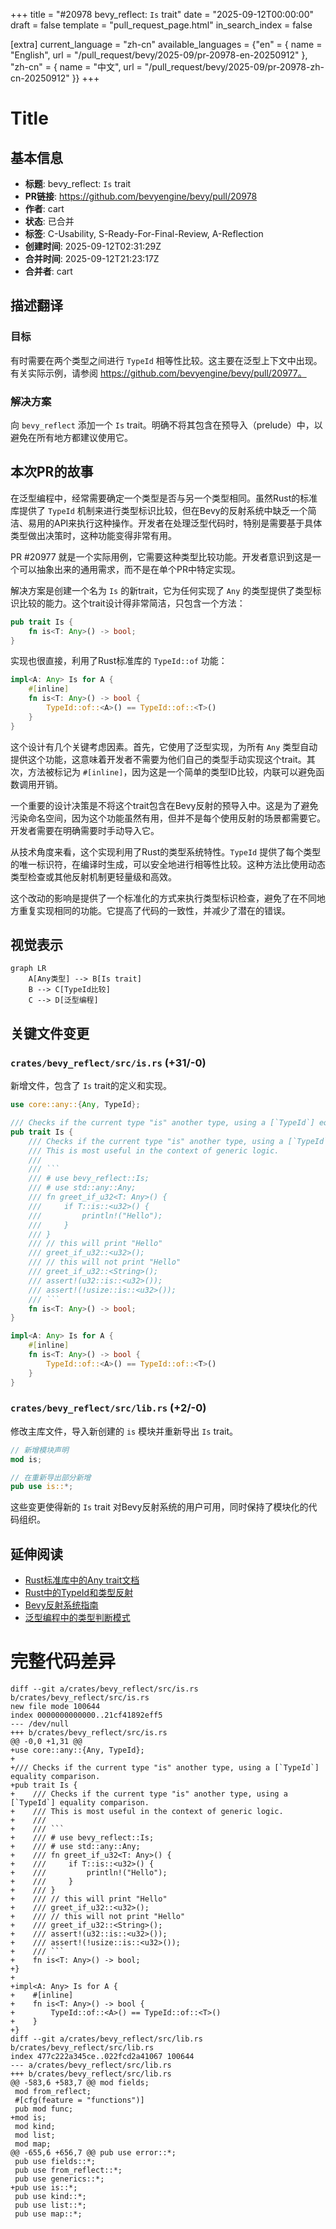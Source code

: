 +++
title = "#20978 bevy_reflect: `Is` trait"
date = "2025-09-12T00:00:00"
draft = false
template = "pull_request_page.html"
in_search_index = false

[extra]
current_language = "zh-cn"
available_languages = {"en" = { name = "English", url = "/pull_request/bevy/2025-09/pr-20978-en-20250912" }, "zh-cn" = { name = "中文", url = "/pull_request/bevy/2025-09/pr-20978-zh-cn-20250912" }}
+++

# Title

## 基本信息
- **标题**: bevy_reflect: `Is` trait
- **PR链接**: https://github.com/bevyengine/bevy/pull/20978
- **作者**: cart
- **状态**: 已合并
- **标签**: C-Usability, S-Ready-For-Final-Review, A-Reflection
- **创建时间**: 2025-09-12T02:31:29Z
- **合并时间**: 2025-09-12T21:23:17Z
- **合并者**: cart

## 描述翻译
### 目标

有时需要在两个类型之间进行 `TypeId` 相等性比较。这主要在泛型上下文中出现。有关实际示例，请参阅 https://github.com/bevyengine/bevy/pull/20977。

### 解决方案

向 `bevy_reflect` 添加一个 `Is` trait。明确不将其包含在预导入（prelude）中，以避免在所有地方都建议使用它。

## 本次PR的故事

在泛型编程中，经常需要确定一个类型是否与另一个类型相同。虽然Rust的标准库提供了 `TypeId` 机制来进行类型标识比较，但在Bevy的反射系统中缺乏一个简洁、易用的API来执行这种操作。开发者在处理泛型代码时，特别是需要基于具体类型做出决策时，这种功能变得非常有用。

PR #20977 就是一个实际用例，它需要这种类型比较功能。开发者意识到这是一个可以抽象出来的通用需求，而不是在单个PR中特定实现。

解决方案是创建一个名为 `Is` 的新trait，它为任何实现了 `Any` 的类型提供了类型标识比较的能力。这个trait设计得非常简洁，只包含一个方法：

```rust
pub trait Is {
    fn is<T: Any>() -> bool;
}
```

实现也很直接，利用了Rust标准库的 `TypeId::of` 功能：

```rust
impl<A: Any> Is for A {
    #[inline]
    fn is<T: Any>() -> bool {
        TypeId::of::<A>() == TypeId::of::<T>()
    }
}
```

这个设计有几个关键考虑因素。首先，它使用了泛型实现，为所有 `Any` 类型自动提供这个功能，这意味着开发者不需要为他们自己的类型手动实现这个trait。其次，方法被标记为 `#[inline]`，因为这是一个简单的类型ID比较，内联可以避免函数调用开销。

一个重要的设计决策是不将这个trait包含在Bevy反射的预导入中。这是为了避免污染命名空间，因为这个功能虽然有用，但并不是每个使用反射的场景都需要它。开发者需要在明确需要时手动导入它。

从技术角度来看，这个实现利用了Rust的类型系统特性。`TypeId` 提供了每个类型的唯一标识符，在编译时生成，可以安全地进行相等性比较。这种方法比使用动态类型检查或其他反射机制更轻量级和高效。

这个改动的影响是提供了一个标准化的方式来执行类型标识检查，避免了在不同地方重复实现相同的功能。它提高了代码的一致性，并减少了潜在的错误。

## 视觉表示

```mermaid
graph LR
    A[Any类型] --> B[Is trait]
    B --> C[TypeId比较]
    C --> D[泛型编程]
```

## 关键文件变更

### `crates/bevy_reflect/src/is.rs` (+31/-0)
新增文件，包含了 `Is` trait的定义和实现。

```rust
use core::any::{Any, TypeId};

/// Checks if the current type "is" another type, using a [`TypeId`] equality comparison.
pub trait Is {
    /// Checks if the current type "is" another type, using a [`TypeId`] equality comparison.
    /// This is most useful in the context of generic logic.
    ///
    /// ```
    /// # use bevy_reflect::Is;
    /// # use std::any::Any;
    /// fn greet_if_u32<T: Any>() {
    ///     if T::is::<u32>() {
    ///         println!("Hello");
    ///     }
    /// }
    /// // this will print "Hello"
    /// greet_if_u32::<u32>();
    /// // this will not print "Hello"
    /// greet_if_u32::<String>();
    /// assert!(u32::is::<u32>());
    /// assert!(!usize::is::<u32>());
    /// ```
    fn is<T: Any>() -> bool;
}

impl<A: Any> Is for A {
    #[inline]
    fn is<T: Any>() -> bool {
        TypeId::of::<A>() == TypeId::of::<T>()
    }
}
```

### `crates/bevy_reflect/src/lib.rs` (+2/-0)
修改主库文件，导入新创建的 `is` 模块并重新导出 `Is` trait。

```rust
// 新增模块声明
mod is;

// 在重新导出部分新增
pub use is::*;
```

这些变更使得新的 `Is` trait 对Bevy反射系统的用户可用，同时保持了模块化的代码组织。

## 延伸阅读

- [Rust标准库中的Any trait文档](https://doc.rust-lang.org/std/any/trait.Any.html)
- [Rust中的TypeId和类型反射](https://doc.rust-lang.org/std/any/struct.TypeId.html)
- [Bevy反射系统指南](https://bevy-cheatbook.github.io/programming/reflection.html)
- [泛型编程中的类型判断模式](https://rust-unofficial.github.io/patterns/patterns/behavioural/type-state.html)

# 完整代码差异
```
diff --git a/crates/bevy_reflect/src/is.rs b/crates/bevy_reflect/src/is.rs
new file mode 100644
index 0000000000000..21cf41892eff5
--- /dev/null
+++ b/crates/bevy_reflect/src/is.rs
@@ -0,0 +1,31 @@
+use core::any::{Any, TypeId};
+
+/// Checks if the current type "is" another type, using a [`TypeId`] equality comparison.
+pub trait Is {
+    /// Checks if the current type "is" another type, using a [`TypeId`] equality comparison.
+    /// This is most useful in the context of generic logic.
+    ///
+    /// ```
+    /// # use bevy_reflect::Is;
+    /// # use std::any::Any;
+    /// fn greet_if_u32<T: Any>() {
+    ///     if T::is::<u32>() {
+    ///         println!("Hello");
+    ///     }
+    /// }
+    /// // this will print "Hello"
+    /// greet_if_u32::<u32>();
+    /// // this will not print "Hello"
+    /// greet_if_u32::<String>();
+    /// assert!(u32::is::<u32>());
+    /// assert!(!usize::is::<u32>());
+    /// ```
+    fn is<T: Any>() -> bool;
+}
+
+impl<A: Any> Is for A {
+    #[inline]
+    fn is<T: Any>() -> bool {
+        TypeId::of::<A>() == TypeId::of::<T>()
+    }
+}
diff --git a/crates/bevy_reflect/src/lib.rs b/crates/bevy_reflect/src/lib.rs
index 477c222a345ce..022fcd2a41067 100644
--- a/crates/bevy_reflect/src/lib.rs
+++ b/crates/bevy_reflect/src/lib.rs
@@ -583,6 +583,7 @@ mod fields;
 mod from_reflect;
 #[cfg(feature = "functions")]
 pub mod func;
+mod is;
 mod kind;
 mod list;
 mod map;
@@ -655,6 +656,7 @@ pub use error::*;
 pub use fields::*;
 pub use from_reflect::*;
 pub use generics::*;
+pub use is::*;
 pub use kind::*;
 pub use list::*;
 pub use map::*;
```